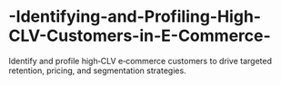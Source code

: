 # -Identifying-and-Profiling-High-CLV-Customers-in-E-Commerce-
Identify and profile high‑CLV e‑commerce customers to drive targeted retention, pricing, and segmentation strategies.
